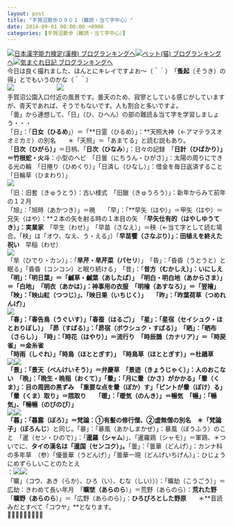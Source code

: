 ```yaml
---
layout: post
title: "手賀沼散歩０９０１（難読・当て字中心）"
date: 2014-09-01 00:00:00 +0900
categories: [手賀沼散歩（難読・当て字中心）]
---
```


[![](/syuusyuu9701/assets/images/手賀沼散歩０９０１（難読・当て字中心）-br_c_3028_1.gif)](http://blog.with2.net/link.php?1659096:3028 "日本漢字能力検定(漢検) ブログランキングへ")[日本漢字能力検定(漢検) ブログランキングへ](http://blog.with2.net/link.php?1659096:3028)[![](/syuusyuu9701/assets/images/手賀沼散歩０９０１（難読・当て字中心）-br_c_1348_1.gif)](http://blog.with2.net/link.php?1659096:1348 "ペット(猫) ブログランキングへ")[ペット(猫) ブログランキングへ](http://blog.with2.net/link.php?1659096:1348)[![](/syuusyuu9701/assets/images/手賀沼散歩０９０１（難読・当て字中心）-br_c_9257_1.gif)](http://blog.with2.net/link.php?1659096:9257 "気まぐれ日記 ブログランキングへ")[気まぐれ日記 ブログランキングへ](http://blog.with2.net/link.php?1659096:9257)  
今日は良く撮れました、ほんとにキレイですよお～（＾＾）　「**蚤起**（そうき）の得」とでもいうのかな（＾＾）  
![](/syuusyuu9701/assets/images/手賀沼散歩０９０１（難読・当て字中心）-de313e4ca4b4921d5064f45e66bf2ab5.jpg)　　　　　　　![](/syuusyuu9701/assets/images/手賀沼散歩０９０１（難読・当て字中心）-0bccda6ead54a45f02b586acac06671d.jpg)  
手賀沼公園入口付近の風景です。曇天のため、寂寥としている感じがしていますが、青天であれば、そうでもないです。人も割合と多いですよ。  
「曇」から連想して、「日」（ひ、ひへん）の部の難読＆当て字を学習しましょう・・・  
「日」：「**日女（ひるめ**」）＝「**日霊（ひるめ）」：**天照大神（←アマテラスオオミカミ）の別名　　＊「天照」＝「あまてる」と読む説もあり。  
「**日次（ひがら）」**＝日柄、「**日次（ひなみ**）」：日々の記録　「**日計（ひばかり）」＝竹根蛇・火斗**：小型のヘビ　「日曇（にちうん・ひがさ）」：太陽の周りにできる光の輪　「日捲り（ひめくり）」「日済し（ひなし）」：借金を毎日返済すること　「日輪草（ひまわり）」  
![](/syuusyuu9701/assets/images/手賀沼散歩０９０１（難読・当て字中心）-29434c11bb27ecf313d2d477ac5fd0d0.jpg)　　  
「旧：旧套（きゅうとう）：古い様式　「旧臘（きゅうろう）」：新年からみて前年の１２月  
「旭」：「旭時（あかつき）」＝暁　　「早」：「**早矢（はや）」＝甲矢（はや）＝兄矢（はや）：**２本の矢を射る時の１本目の矢　「**早矢仕有的（はやしゆうてき）」：実業家**　「早生（わせ）」　「早苗（さなえ）」＝秧（←当て字として読む場合。「秧」は「オウ、なえ、う・える」）「**早苗饗（さなぶり）」：田植えを終えた祝い**　早稲（わせ）  
![](/syuusyuu9701/assets/images/手賀沼散歩０９０１（難読・当て字中心）-6f80e5d4286a8930e5c779f914cbd7ac.jpg)  
「旱（ひでり・カン）」：「**旱芹・旱芹菜（パセリ**）」　「昏」：「昏昏（うとうと）と眠る」「昏昏（コンコン）と眠り続ける」　「昔」：「**昔方（むかしえ）」：**いにしえ　「明」：「明日葉」＝「**鹹草・鹹葉（あしたば**）」　「明白・**明白地（あからさま）」＝「白地」**　「**明衣（あかは）」：神事用の衣服**　「明檜（あすなろ）」＝「翌檜」　「映」：「映山紅（つつじ）」、「映日果（いちじく）」　　「昨」：「**昨葉荷草（つめれんげ**）」  
![](/syuusyuu9701/assets/images/手賀沼散歩０９０１（難読・当て字中心）-4b238a16584955a251bbf93b03c62378.jpg)   
「春」：「春告鳥（うぐいす）」「春蚕（はるご）」　「星」：「星宿（セイシュク・ほとおりぼし）」　「昴（すばる）」：「昴宿（ボウシュク・すばる）」　「晒」：「晒布（さらし）」　「時」：「時花（はやり）」＝流行り　「時辰鵲（カナリア）」＝「時戻雀」＝金糸雀  
「時雨（しぐれ）」「時鳥（ほととぎす）」　「時鳥草（ほととぎす）」＝杜鵑草  
![](/syuusyuu9701/assets/images/手賀沼散歩０９０１（難読・当て字中心）-ca2adbbddb8d535f700b092af5b7f3e3.jpg)![](/syuusyuu9701/assets/images/手賀沼散歩０９０１（難読・当て字中心）-4003b789f586e9d3ab8f6bbb81e6a39c.jpg)  
「景」：「**景天（べんけいそう**）」＝弁慶草　「景迹（きょうじゃく）」：人のおこない　「晩」：「晩生・晩稲（おくて）」「暈」：「月に暈（かさ）がかかる」「暈（くま）」：目の周囲の黒ずみ　「重要な点を暈（ぼか）す」「ピントが暈（ぼけ）る」「暈（くま）取り」＝隈取り　　「暖」：「暖気（のんき）」＝暢気　「暢」：「暢気」、「暢暢（のびのび）」  
![](/syuusyuu9701/assets/images/手賀沼散歩０９０１（難読・当て字中心）-0f60349ed7ced4346e54b59f28d494a1.jpg)![](/syuusyuu9701/assets/images/手賀沼散歩０９０１（難読・当て字中心）-48b9e88c9404ae483bfe74b511790f73.jpg)  
「暮」：「**暮露（ぼろ）」＝梵論**：①有髪の修行僧、②虚無僧の別名　＊**「梵論子」（ぼろんじ**）と同じ。「暴」：「暴風（あかしまかぜ）」：暴風（ぼうふう）のこと　「暹（セン・ひので）」：「**暹羅（シャム**）」、「暹羅鶏（シャモ）」＝軍鶏、＊ついでに、**タイの漢名は「暹国（センコク）」。**「曇」：「曇華（どんげ）」：カンナ科の多年草　（参）「優曇華（うどんげ）」「曇華一現（どんげいちげん）」：ひじょうにめずらしいことのたとえ　  
：![](/syuusyuu9701/assets/images/手賀沼散歩０９０１（難読・当て字中心）-29f0fcd8553e120890af921981e8c52b.jpg)![](/syuusyuu9701/assets/images/手賀沼散歩０９０１（難読・当て字中心）-5c33673811c51540cd51951115f06de2.jpg)  
「曠」（コウ、あき（らか）、ひろ（い）、むな（しい）））：「曠劫（こうごう）」＝広劫：きわめて長い年月　「**曠埜（あらのら**）」＝荒野（あらのら）：**荒れた野**　「**曠野（あらのら**）」＝「広野（あらのら）」：**ひろびろとした野原**　　＊**音読みだとすべて「コウヤ」**となります。  
👋👋👋👋👋👋👋👋👋  
  